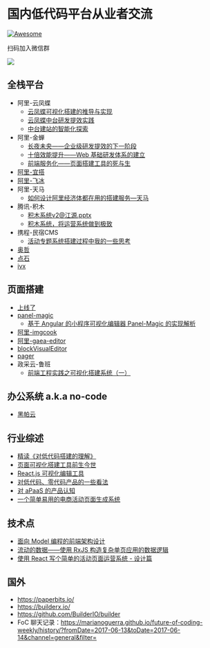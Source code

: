 # 国内低代码平台从业者交流

[![Awesome](https://cdn.rawgit.com/sindresorhus/awesome/d7305f38d29fed78fa85652e3a63e154dd8e8829/media/badge.svg)](https://github.com/taowen/awesome-lowcode)

扫码加入微信群

<img src="https://tool.oschina.net/action/qrcode/generate?data=https%3A%2F%2Fweixin.qq.com%2Fg%2FAQYAAK1ZiYy-lnLzglyoY0KnnVPu0Du-rJNvSPFpRcb_I48PqSyP-NcqI7Y8KP8-&output=image%2Fgif&error=L&type=0&margin=0&size=4&1595461784114" />

## 全栈平台

* 阿里-云凤蝶
  * [云凤蝶可视化搭建的推导与实现](https://zhuanlan.zhihu.com/p/101665976)
  * [云凤蝶中台研发提效实践](https://zhuanlan.zhihu.com/p/78425921)
  * [中台建站的智能化探索](https://zhuanlan.zhihu.com/p/54422324)
* 阿里-金蝉
  * [长夜未央——企业级研发提效的下一阶段](https://zhuanlan.zhihu.com/p/66474056)
  * [十倍效能提升——Web 基础研发体系的建立](https://zhuanlan.zhihu.com/p/34790596)
  * [前端服务化——页面搭建工具的死与生](https://www.cnblogs.com/sskyy/p/6496287.html)
* [阿里-宜搭](https://www.aliwork.com/)
* [阿里-飞冰](https://ice.work/)
* 阿里-天马
   * [如何设计阿里经济体都在用的搭建服务—天马](https://zhuanlan.zhihu.com/p/137470317)
* 腾讯-积木
   * [积木系统v2@江源.pptx](https://vdisk.weibo.com/s/cSKQveSBDMPco)
   * [积木系统，将运营系统做到极致](https://cloud.tencent.com/developer/article/1055079)
* 携程-民宿CMS
   * [活动专题系统搭建过程中我的一些思考](https://www.dazhuanlan.com/2019/10/07/5d9a698bdde35/)
* [奥哲](https://www.authine.com/)
* [点石](https://www.h5ds.com/)
* [ivx](https://www.ivx.cn/index)
  
## 页面搭建

* [上线了](https://www.sxl.cn/)
* [panel-magic](https://ricbet.github.io/panel-magic/)
  * [基于 Angular 的小程序可视化编辑器 Panel-Magic 的实现解析](https://zhuanlan.zhihu.com/p/101677992)
* [阿里-imgcook](https://imgcook.taobao.org/)
* [阿里-gaea-editor](https://github.com/ascoders/gaea-editor)
* [blockVisualEditor](https://github.com/sww1230/blockVisualEditor)
* [pager](https://github.com/laispace/pager)
* 政采云-鲁班
  * [前端工程实践之可视化搭建系统（一）](https://juejin.im/post/5d8774bff265da03ae78b2a1)

## 办公系统 a.k.a no-code

* [黑帕云](https://hipacloud.com/)

## 行业综述

* [精读《对低代码搭建的理解》](https://zhuanlan.zhihu.com/p/161783546)
* [页面可视化搭建工具前生今世](https://zhuanlan.zhihu.com/p/37171897)
* [React.js 可视化编辑工具](https://juejin.im/post/5d7ae944f265da03c5033e38)
* [对低代码、零代码产品的一些看法](https://zhuanlan.zhihu.com/p/156887528)
* [对 aPaaS 的产品认知](https://zhuanlan.zhihu.com/p/149801853)
* [一个简单易用的电商活动页面生成系统](https://juejin.im/post/5cf328706fb9a07f042030f0)

## 技术点

* [面向 Model 编程的前端架构设计](https://zhuanlan.zhihu.com/p/144157268)
* [流动的数据——使用 RxJS 构造复杂单页应用的数据逻辑](https://github.com/xufei/blog/issues/38)
* [使用 React 写个简单的活动页面运营系统 - 设计篇](https://segmentfault.com/a/1190000004540256)

## 国外

* https://paperbits.io/
* https://builderx.io/
* https://github.com/BuilderIO/builder
* FoC 聊天记录：https://marianoguerra.github.io/future-of-coding-weekly/history/?fromDate=2017-06-13&toDate=2017-06-14&channel=general&filter=
